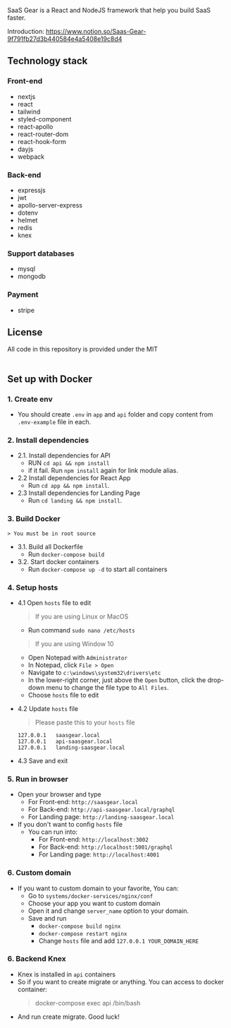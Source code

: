 
SaaS Gear is a React and NodeJS framework that help you build SaaS faster.


Introduction: https://www.notion.so/Saas-Gear-9f791fb27d3b440584e4a5408e19c8d4

## Technology stack

### Front-end
- nextjs
- react
- tailwind
- styled-component
- react-apollo
- react-router-dom
- react-hook-form
- dayjs
- webpack

### Back-end
- expressjs
- jwt
- apollo-server-express
- dotenv
- helmet
- redis
- knex

### Support databases
- mysql
- mongodb

### Payment
- stripe

## License
All code in this repository is provided under the MIT  
<br>
  
## Set up with Docker
### 1. Create env  
  + You should create `.env` in `app` and `api` folder and copy content from `.env-example` file in each.
### 2. Install dependencies  
  + 2.1. Install dependencies for API  
    + RUN ```cd api && npm install```  
    + if it fail. Run ```npm install``` again for link module alias.  
  + 2.2 Install dependencies for React App  
    + Run ```cd app && npm install```.
  + 2.3 Install dependencies for Landing Page  
    + Run ```cd landing && npm install```.
### 3. Build Docker
    > You must be in root source
  + 3.1. Build all Dockerfile
    + Run ```docker-compose build```
  + 3.2. Start docker containers
    + Run ```docker-compose up -d``` to start all containers

### 4. Setup hosts
  + 4.1 Open `hosts` file to edit  
    > If you are using Linux or MacOS
    + Run command ```sudo nano /etc/hosts```  

    > If you are using Window 10
    + Open Notepad with `Administrator`
    + In Notepad, click `File > Open`
    + Navigate to `c:\windows\system32\drivers\etc`
    + In the lower-right corner, just above the `Open` button, click the drop-down menu to change the file type to `All Files`.
    + Choose `hosts` file to edit
  + 4.2 Update `hosts` file  
    > Please paste this to your `hosts` file
    ```
    127.0.0.1	saasgear.local
    127.0.0.1	api-saasgear.local
    127.0.0.1	landing-saasgear.local
    ```
  + 4.3 Save and exit

### 5. Run in browser
  + Open your browser and type
    + For Front-end: `http://saasgear.local`
    + For Back-end: `http://api-saasgear.local/graphql`
    + For Landing page: `http://landing-saasgear.local`
  + If you don't want to config `hosts` file  
    + You can run into:
      + For Front-end: `http://localhost:3002`
      + For Back-end: `http://localhost:5001/graphql`
      + For Landing page: `http://localhost:4001`

### 6. Custom domain
  + If you want to custom domain to your favorite, You can:
    + Go to `systems/docker-services/nginx/conf`
    + Choose your app you want to custom domain
    + Open it and change `server_name` option to your domain.
    + Save and run
      + `docker-compose build nginx`
      + `docker-compose restart nginx`
      + Change `hosts` file and add `127.0.0.1 YOUR_DOMAIN_HERE`
### 6. Backend Knex
  + Knex is installed in `api` containers
  + So if you want to create migrate or anything. You can access to docker container:
    > docker-compose exec api /bin/bash
  + And run create migrate. Good luck!
